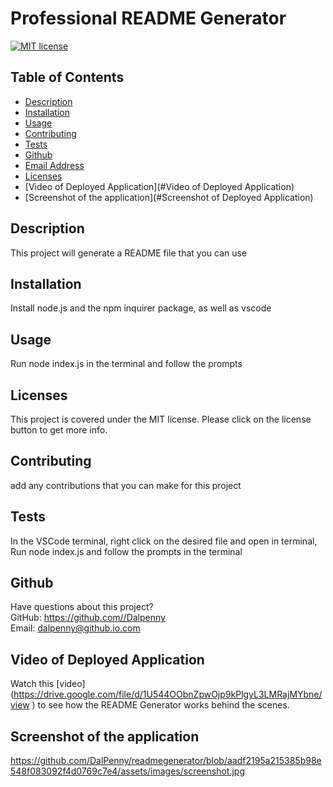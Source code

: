 # Professional README Generator

  [![MIT license](https://img.shields.io/badge/License-MIT-blue.svg)](https://lbesson.mit-license.org/)

  ## Table of Contents
  * [Description](#description)
  * [Installation](#installation)
  * [Usage](#usage)
  * [Contributing](#contributing)
  * [Tests](#tests)
  * [Github](#github)
  * [Email Address](#email)
  * [Licenses](#licenses)
  * [Video of Deployed Application](#Video of Deployed Application)
  * [Screenshot of the application](#Screenshot of Deployed Application)

  
  ## Description
  This project will generate a README file that you can use

  ## Installation
  Install node.js and the npm inquirer package, as well as vscode

  ## Usage
  Run node index.js in the terminal and follow the prompts
  ## Licenses
  This project is covered under the MIT license. Please click on the license button to get more info.
  
  ## Contributing
  add any contributions that you can make for this project
  
  ## Tests
  In the VSCode terminal, right click on the desired file and open in terminal, Run node index.js and follow the prompts in the terminal
  
  ## Github
  Have questions about this project?  
  GitHub: https://github.com//Dalpenny  
  Email: dalpenny@github.io.com



## Video of Deployed Application
Watch this [video] (https://drive.google.com/file/d/1U544OObnZpwOjp9kPlgyL3LMRajMYbne/view ) to see how the README Generator works behind the scenes.

## Screenshot of the application

https://github.com/DalPenny/readmegenerator/blob/aadf2195a215385b98e548f083092f4d0769c7e4/assets/images/screenshot.jpg
